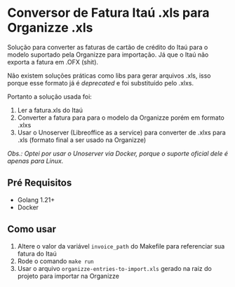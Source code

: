 # Conversor de Fatura Itaú .xls para Organizze .xls

Solução para converter as faturas de cartão de crédito do Itaú para o modelo suportado pela Organizze para importação. Já que o Itaú não exporta a fatura em .OFX (shit).

Não existem soluções práticas como libs para gerar arquivos .xls, isso porque esse formato já é _deprecated_ e foi substituído pelo .xlxs. 

Portanto a solução usada foi:
1. Ler a fatura.xls do Itaú 
2. Converter a fatura para para o modelo da Organizze porém em formato .xlxs
3. Usar o Unoserver (Libreoffice as a service) para converter de .xlxs para .xls (formato final a ser usado na Organizze)

_Obs.: Optei por usar o Unoserver via Docker, porque o suporte oficial dele é apenas para Linux._

## Pré Requisitos
 - Golang 1.21+
 - Docker

## Como usar
1. Altere o valor da variável `invoice_path` do Makefile para referenciar sua fatura do Itaú
2. Rode o comando `make run`
3. Usar o arquivo `organizze-entries-to-import.xls` gerado na raiz do projeto para importar na Organizze


